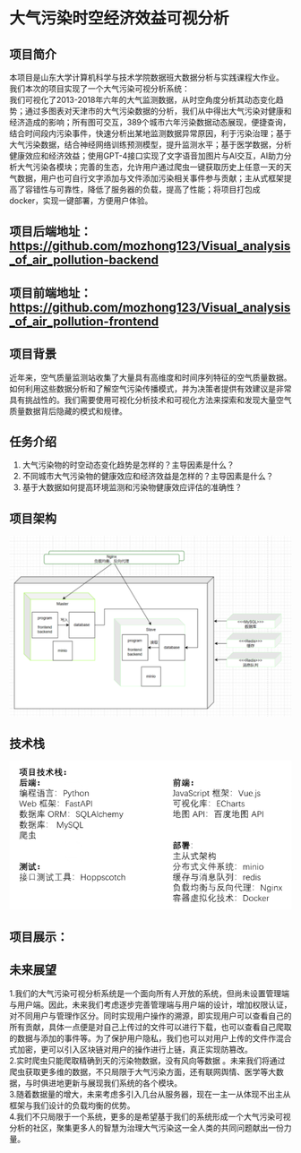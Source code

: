 # 大气污染时空经济效益可视分析
## 项目简介
本项目是山东大学计算机科学与技术学院数据班大数据分析与实践课程大作业。<br />
我们本次的项目实现了一个大气污染可视分析系统：<br />
我们可视化了2013-2018年六年的大气监测数据，从时空角度分析其动态变化趋势；通过多图表对天津市的大气污染数据的分析，我们从中得出大气污染对健康和经济造成的影响；所有图可交互，389个城市六年污染数据动态展现，便捷查询，结合时间段内污染事件，快速分析出某地监测数据异常原因，利于污染治理；基于大气污染数据，结合神经网络训练预测模型，提升监测水平；基于医学数据，分析健康效应和经济效益；使用GPT-4接口实现了文字语音加图片与AI交互，AI助力分析大气污染各模块；完善的生态，允许用户通过爬虫一键获取历史上任意一天的天气数据，用户也可自行文字添加与文件添加污染相关事件参与贡献；主从式框架提高了容错性与可靠性，降低了服务器的负载，提高了性能；将项目打包成docker，实现一键部署，方便用户体验。
## 项目后端地址：https://github.com/mozhong123/Visual_analysis_of_air_pollution-backend
## 项目前端地址：https://github.com/mozhong123/Visual_analysis_of_air_pollution-frontend
## 项目背景
近年来，空气质量监测站收集了大量具有高维度和时间序列特征的空气质量数据。如何利用这些数据分析和了解空气污染传播模式，并为决策者提供有效建议是非常具有挑战性的。我们需要使用可视化分析技术和可视化方法来探索和发现大量空气质量数据背后隐藏的模式和规律。
## 任务介绍
1. 大气污染物的时空动态变化趋势是怎样的？主导因素是什么？
2. 不同城市大气污染物的健康效应和经济效益是怎样的？主导因素是什么？
3. 基于大数据如何提高环境监测和污染物健康效应评估的准确性？
## 项目架构
![img.png](display/img.png)
## 技术栈
![img.png](display/img1.png)
## 项目展示：
## 未来展望
1.我们的大气污染可视分析系统是一个面向所有人开放的系统，但尚未设置管理端与用户端。因此，未来我们考虑逐步完善管理端与用户端的设计，增加权限认证，对不同用户与管理作区分。同时实现用户操作的溯源，即实现用户可以查看自己的所有贡献，具体一点便是对自己上传过的文件可以进行下载，也可以查看自己爬取的数据与添加的事件等。为了保护用户隐私，我们也可以对用户上传的文件作混合式加密，更可以引入区块链对用户的操作进行上链，真正实现防篡改。<br />
2.实时爬虫只能爬取精确到天的污染物数据，没有风向等数据 。未来我们将通过爬虫获取更多维的数据，不只局限于大气污染方面，还有联网舆情、医学等大数据，与时俱进地更新与展现我们系统的各个模块。<br />
3.随着数据量的增大，未来考虑多引入几台从服务器，现在一主一从体现不出主从框架与我们设计的负载均衡的优势。<br />
4.我们不只局限于一个系统，更多的是希望基于我们的系统形成一个大气污染可视分析的社区，聚集更多人的智慧为治理大气污染这一全人类的共同问题献出一份力量。

